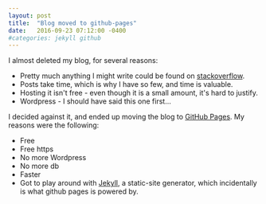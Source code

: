 ```yaml
---
layout: post
title:  "Blog moved to github-pages"
date:   2016-09-23 07:12:00 -0400
#categories: jekyll github
---
```


I almost deleted my blog, for several reasons:

- Pretty much anything I might write could be found on [stackoverflow](http://stackoverflow.com).
- Posts take time, which is why I have so few, and time is valuable.
- Hosting it isn't free - even though it is a small amount, it's hard to justify.
- Wordpress - I should have said this one first...

I decided against it, and ended up moving the blog to [GitHub Pages](https://pages.github.com/). My reasons were the following:

- Free
- Free https
- No more Wordpress
- No more db
- Faster
- Got to play around with [Jekyll](https://jekyllrb.com/), a static-site generator, which incidentally is what github pages is powered by.

